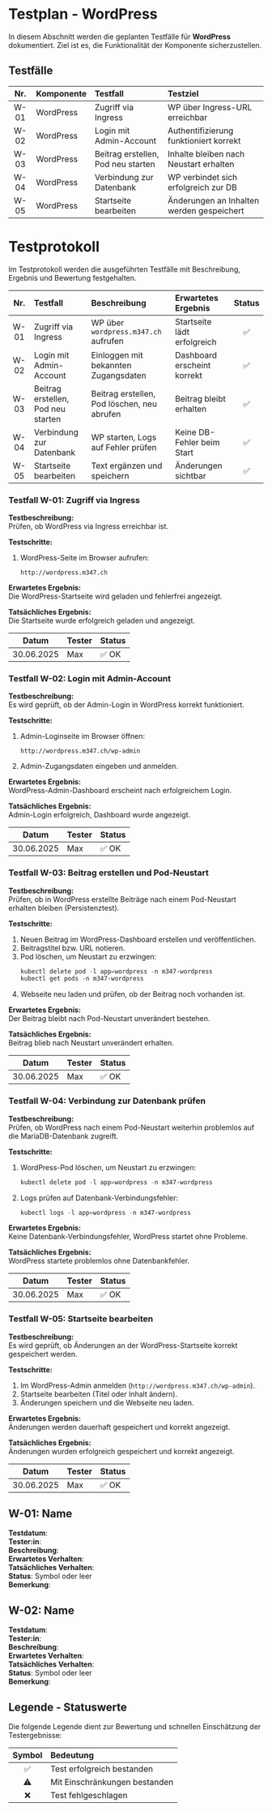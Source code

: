 # Testplan - WordPress
In diesem Abschnitt werden die geplanten Testfälle für **WordPress** dokumentiert. Ziel ist es, die Funktionalität der Komponente sicherzustellen.

## Testfälle
| Nr. | Komponente | Testfall                   | Testziel                                 |
|:---:|:-----------|:---------------------------|:-----------------------------------------|
| W-01| WordPress  | Zugriff via Ingress        | WP über Ingress-URL erreichbar           |
| W-02| WordPress  | Login mit Admin-Account    | Authentifizierung funktioniert korrekt   |
| W-03| WordPress  | Beitrag erstellen, Pod neu starten | Inhalte bleiben nach Neustart erhalten   |
| W-04| WordPress  | Verbindung zur Datenbank   | WP verbindet sich erfolgreich zur DB     |
| W-05| WordPress  | Startseite bearbeiten      | Änderungen an Inhalten werden gespeichert|


# Testprotokoll
Im Testprotokoll werden die ausgeführten Testfälle mit Beschreibung, Ergebnis und Bewertung festgehalten.

| Nr. | Testfall                   | Beschreibung                                | Erwartetes Ergebnis          | Status |
|:---:|:---------------------------|:--------------------------------------------|:-----------------------------|:------:|
| W-01| Zugriff via Ingress        | WP über `wordpress.m347.ch` aufrufen        | Startseite lädt erfolgreich  |   ✅   |
| W-02| Login mit Admin-Account    | Einloggen mit bekannten Zugangsdaten        | Dashboard erscheint korrekt  |   ✅   |
| W-03| Beitrag erstellen, Pod neu starten | Beitrag erstellen, Pod löschen, neu abrufen | Beitrag bleibt erhalten |   ✅   |
| W-04| Verbindung zur Datenbank   | WP starten, Logs auf Fehler prüfen          | Keine DB-Fehler beim Start   |   ✅   |
| W-05| Startseite bearbeiten      | Text ergänzen und speichern                 | Änderungen sichtbar          |   ✅   |

### Testfall W-01: Zugriff via Ingress

**Testbeschreibung:**  
Prüfen, ob WordPress via Ingress erreichbar ist.

**Testschritte:**  
1. WordPress-Seite im Browser aufrufen:
   ```
   http://wordpress.m347.ch
   ```

**Erwartetes Ergebnis:**  
Die WordPress-Startseite wird geladen und fehlerfrei angezeigt.

**Tatsächliches Ergebnis:**  
Die Startseite wurde erfolgreich geladen und angezeigt.  

| Datum       | Tester  | Status |
|-------------|---------|--------|
| 30.06.2025  | Max     | ✅ OK  |

### Testfall W-02: Login mit Admin-Account

**Testbeschreibung:**  
Es wird geprüft, ob der Admin-Login in WordPress korrekt funktioniert.

**Testschritte:**  
1. Admin-Loginseite im Browser öffnen:
   ```
   http://wordpress.m347.ch/wp-admin
   ```
2. Admin-Zugangsdaten eingeben und anmelden.

**Erwartetes Ergebnis:**  
WordPress-Admin-Dashboard erscheint nach erfolgreichem Login.

**Tatsächliches Ergebnis:**  
Admin-Login erfolgreich, Dashboard wurde angezeigt.

| Datum       | Tester | Status |
|-------------|--------|--------|
| 30.06.2025  | Max    | ✅ OK  |

### Testfall W-03: Beitrag erstellen und Pod-Neustart

**Testbeschreibung:**  
Prüfen, ob in WordPress erstellte Beiträge nach einem Pod-Neustart erhalten bleiben (Persistenztest).

**Testschritte:**  

1. Neuen Beitrag im WordPress-Dashboard erstellen und veröffentlichen.
2. Beitragstitel bzw. URL notieren.
3. Pod löschen, um Neustart zu erzwingen:
   ```powershell
   kubectl delete pod -l app=wordpress -n m347-wordpress
   kubectl get pods -n m347-wordpress
   ```
4. Webseite neu laden und prüfen, ob der Beitrag noch vorhanden ist.

**Erwartetes Ergebnis:**  
Der Beitrag bleibt nach Pod-Neustart unverändert bestehen.

**Tatsächliches Ergebnis:**  
Beitrag blieb nach Neustart unverändert erhalten.

| Datum       | Tester | Status |
|-------------|--------|--------|
| 30.06.2025  | Max    | ✅ OK  |

### Testfall W-04: Verbindung zur Datenbank prüfen

**Testbeschreibung:**  
Prüfen, ob WordPress nach einem Pod-Neustart weiterhin problemlos auf die MariaDB-Datenbank zugreift.

**Testschritte:**  

1. WordPress-Pod löschen, um Neustart zu erzwingen:
   ```powershell
   kubectl delete pod -l app=wordpress -n m347-wordpress
   ```
2. Logs prüfen auf Datenbank-Verbindungsfehler:
   ```powershell
   kubectl logs -l app=wordpress -n m347-wordpress
   ```

**Erwartetes Ergebnis:**  
Keine Datenbank-Verbindungsfehler, WordPress startet ohne Probleme.

**Tatsächliches Ergebnis:**  
WordPress startete problemlos ohne Datenbankfehler.

| Datum       | Tester | Status |
|-------------|--------|--------|
| 30.06.2025  | Max    | ✅ OK  |

### Testfall W-05: Startseite bearbeiten

**Testbeschreibung:**  
Es wird geprüft, ob Änderungen an der WordPress-Startseite korrekt gespeichert werden.

**Testschritte:**  

1. Im WordPress-Admin anmelden (`http://wordpress.m347.ch/wp-admin`).
2. Startseite bearbeiten (Titel oder Inhalt ändern).
3. Änderungen speichern und die Webseite neu laden.

**Erwartetes Ergebnis:**  
Änderungen werden dauerhaft gespeichert und korrekt angezeigt.

**Tatsächliches Ergebnis:**  
Änderungen wurden erfolgreich gespeichert und korrekt angezeigt.

| Datum       | Tester | Status |
|-------------|--------|--------|
| 30.06.2025  | Max    | ✅ OK  |


## W-01: Name
**Testdatum**:  
**Tester:in**:  
**Beschreibung**:  
**Erwartetes Verhalten**:  
**Tatsächliches Verhalten**:  
**Status**: Symbol oder leer  
**Bemerkung**:  

## W-02: Name
**Testdatum**:  
**Tester:in**:  
**Beschreibung**:  
**Erwartetes Verhalten**:  
**Tatsächliches Verhalten**:  
**Status**: Symbol oder leer  
**Bemerkung**:  

## Legende - Statuswerte
Die folgende Legende dient zur Bewertung und schnellen Einschätzung der Testergebnisse:

| Symbol | Bedeutung |
| :-: | :-- |
| ✅ | Test erfolgreich bestanden |
| ⚠️ | Mit Einschränkungen bestanden |
| ❌ | Test fehlgeschlagen |
